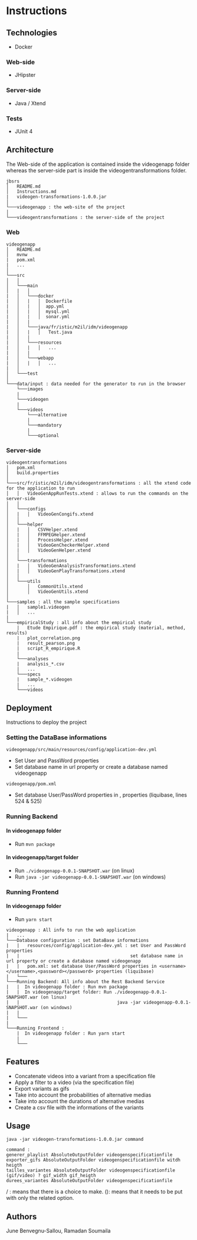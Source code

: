 # Instructions

## Technologies
- Docker
### Web-side
- JHipster

### Server-side
- Java / Xtend

### Tests
- JUnit 4 

## Architecture
The Web-side of the application is contained inside the videogenapp folder whereas the server-side part is inside the videogentransformations folder.
```
jbsrs
│   README.md
│   Instructions.md
|   videogen-transformations-1.0.0.jar
│
└───videogenapp : the web-site of the project
│  
└───videogentransformations : the server-side of the project

```

### Web
```
videogenapp
│   README.md
│   mvnw
|   pom.xml
|   ...
│
└───src
│   │
│   └───main
│   |   │
|   │   └───docker
|   │   |   │  Dockerfile
|   │   |   │  app.yml
|   │   |   │  mysql.yml
|   │   |   │  sonar.yml
|   │   |  
|   │   └───java/fr/istic/m2il/idm/videogenapp
|   │   |   │   Test.java
|   │   |   
|   │   └───resources
|   │   |   │   ...
|   │   |   
|   │   └───webapp
|   │   |   │   ...
|   │
│   └───test
│   
└───data/input : data needed for the generator to run in the browser
    └───images
    |
    └───videogen
    |
    └───videos
        └───alternative
        |
        └───mandatory
        |
        └───optional

```
### Server-side
```
videogentransformations
│   pom.xml
│   build.properties  
│
└───src/fr/istic/m2il/idm/videogentransformations : all the xtend code for the application to run
│   │   VideoGenAppRunTests.xtend : allows to run the commands on the server-side
│   │
│   └───configs
│   |   │   VideoGenCongifs.xtend
│   │
│   └───helper
│   |   │   CSVHelper.xtend
│   |   │   FFMPEGHelper.xtend
│   |   │   ProcessHelper.xtend
│   |   │   VideoGenCheckerHelper.xtend
│   |   │   VideoGenHelper.xtend
│   │
│   └───transformations 
│   |   │   VideoGenAnalysisTransformations.xtend
│   |   │   VideoGenPlayTransformations.xtend
│   │
│   └───utils
│       │   CommonUtils.xtend
│       │   VideoGenUtils.xtend
│   
└───samples : all the sample specifications
|   │   sample1.videogen
|   │   ...
|
└───empiricalStudy : all info about the empirical study
    |   Etude Empirique.pdf : the empirical study (material, method, results) 
    |   plot_correlation.png
    |   result_pearson.png
    |   script_R_empirique.R
    |
    └───analyses
    |   analysis_*.csv
    |   ...
    └───specs
    |   sample_*.videogen
    |   ...
    └───videos

```

## Deployment
Instructions to deploy the project

### Setting the DataBase informations

```videogenapp/src/main/resources/config/application-dev.yml```
- Set User and PassWord properties
- Set database name in url property or create a database named videogenapp

```videogenapp/pom.xml```
- Set database User/PassWord properties in <username></username>,<password></password> properties (liquibase, lines 524 & 525)

### Running Backend

#### In videogenapp folder
- Run ```mvn package```

#### In videogenapp/target folder
- Run ```./videogenapp-0.0.1-SNAPSHOT.war``` (on linux)
- Run ```java -jar videogenapp-0.0.1-SNAPSHOT.war``` (on windows)
    
### Running Frontend
#### In videogenapp folder
- Run ```yarn start```


```
videogenapp : All info to run the web application
|   ...
└───Database configuration : set DataBase informations
|   |   resources/config/application-dev.yml : set User and PassWord properties 
|   |                                          set database name in url property or create a database named videogenapp
|   |   pom.xml: set database User/PassWord properties in <username></username>,<password></password> properties (liquibase)
|   └───
└───Running Backend: All info about the Rest Backend Service
|   |  In videogenapp folder : Run mvn package
|   |  In videogenapp/target folder: Run ./videogenapp-0.0.1-SNAPSHOT.war (on linux)
|   |                                     java -jar videogenapp-0.0.1-SNAPSHOT.war (on windows)
|   |
|   └───
|
└───Running Frontend : 
    |  In videogenapp folder : Run yarn start
    |
    └───
```
    
## Features
- Concatenate videos into a variant from a specification file
- Apply a filter to a video (via the specification file)
- Export variants as gifs
- Take into account the probabilities of alternative medias
- Take into account the durations of alternative medias
- Create a csv file with the informations of the variants

## Usage
```
java -jar videogen-transformations-1.0.0.jar command

command :
generer_playlist AbsoluteOutputFolder videogenspecificationfile
exporter_gifs AbsoluteOutputFolder videogenspecificationfile witdh heigth
tailles_variantes AbsoluteOutputFolder videogenspecificationfile (gif/video) ? gif_width gif_heigth
durees_variantes AbsoluteOutputFolder videogenspecificationfile 

```
/ : means that there is a choice to make.
(): means that it needs to be put with only the related option.

## Authors
June Benvegnu-Sallou, Ramadan Soumaila
